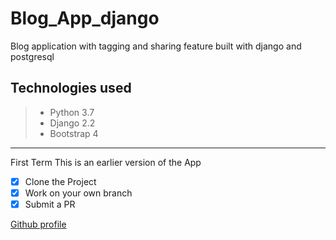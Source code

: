 # Blog_App_django
Blog application with tagging and sharing feature built with django and postgresql
## Technologies used
> - Python 3.7
> - Django 2.2
> - Bootstrap 4
---
First Term 
This is an earlier version of the App
 
 - [x] Clone the Project
 - [x] Work on your own branch
 - [x] Submit a PR
 
 [Github profile](http://www.gihub.com/rashmirn)
